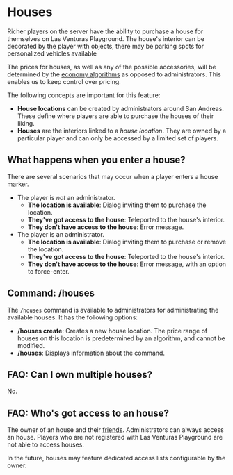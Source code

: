 # Houses
Richer players on the server have the ability to purchase a house for themselves on Las Venturas
Playground. The house's interior can be decorated by the player with objects, there may be parking
spots for personalized vehicles available 

The prices for houses, as well as any of the possible accessories, will be determined by the
[economy algorithms](https://github.com/LVPlayground/playground/tree/master/javascript/features/economy)
as opposed to administrators. This enables us to keep control over pricing.

The following concepts are important for this feature:
  - **House locations** can be created by administrators around San Andreas. These define where
    players are able to purchase the houses of their liking.
  - **Houses** are the interiors linked to a _house location_. They are owned by a particular player
    and can only be accessed by a limited set of players.


## What happens when you enter a house?
There are several scenarios that may occur when a player enters a house marker.

  - The player is _not_ an administrator.
    - **The location is available**: Dialog inviting them to purchase the location.
    - **They've got access to the house**: Teleported to the house's interior.
    - **They don't have access to the house**: Error message.
  - The player is an administrator.
    - **The location is available**: Dialog inviting them to purchase or remove the location.
    - **They've got access to the house**: Teleported to the house's interior.
    - **They don't have access to the house**: Error message, with an option to force-enter.


## Command: /houses
The `/houses` command is available to administrators for administrating the available houses. It has
the following options:

  - **/houses create**: Creates a new house location. The price range of houses on this location is
    predetermined by an algorithm, and cannot be modified.
  - **/houses**: Displays information about the command.


## FAQ: Can I own multiple houses?
No.


## FAQ: Who's got access to an house?
The owner of an house and their [friends](../friends/). Administrators can always access an house.
Players who are not registered with Las Venturas Playground are not able to access houses.

In the future, houses may feature dedicated access lists configurable by the owner.

